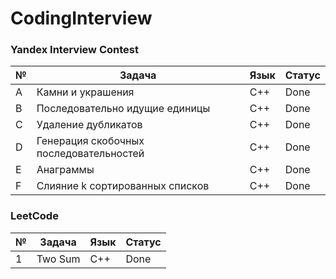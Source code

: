 # CodingInterview

### Yandex Interview Contest
|№|Задача|Язык|Статус|
|-|------|----|------|
|A|Камни и украшения|C++|Done|
|B|Последовательно идущие единицы|C++|Done|
|C|Удаление дубликатов|C++|Done|
|D|Генерация скобочных последовательностей|C++|Done|
|E|Анаграммы|C++|Done|
|F|Слияние k сортированных списков|C++|Done|

### LeetCode
|№|Задача|Язык|Статус|
|-|------|----|------|
|1|Two Sum|C++|Done|
